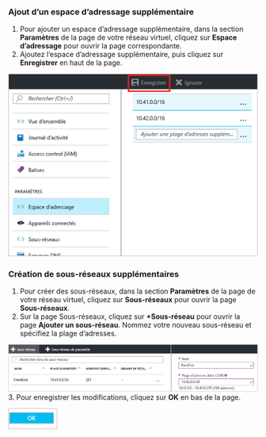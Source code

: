 ### <a name="to-add-additional-address-space"></a>Ajout d’un espace d’adressage supplémentaire

1. Pour ajouter un espace d’adressage supplémentaire, dans la section **Paramètres** de la page de votre réseau virtuel, cliquez sur **Espace d’adressage** pour ouvrir la page correspondante.
2. Ajoutez l’espace d’adressage supplémentaire, puis cliquez sur **Enregistrer** en haut de la page.

  ![Ajouter un espace d’adressage](./media/vpn-gateway-additional-address-space-include/address_space.png)

### <a name="to-create-additional-subnets"></a>Création de sous-réseaux supplémentaires

1. Pour créer des sous-réseaux, dans la section **Paramètres** de la page de votre réseau virtuel, cliquez sur **Sous-réseaux** pour ouvrir la page **Sous-réseaux**. 
2. Sur la page Sous-réseaux, cliquez sur **+Sous-réseau** pour ouvrir la page **Ajouter un sous-réseau**. Nommez votre nouveau sous-réseau et spécifiez la plage d’adresses.

  ![Paramètres de sous-réseau](./media/vpn-gateway-additional-address-space-include/add_subnet.png)
3. Pour enregistrer les modifications, cliquez sur **OK** en bas de la page.

  ![Paramètres de sous-réseau](./media/vpn-gateway-additional-address-space-include/ok.png)